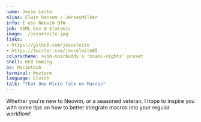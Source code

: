```yaml
---
name: Jesse Leite
alias: Elwin Ransom / JerseyMilker
info: I use Neovim BTW
job: YAML Dev @ Statamic
image: ./jesseleite.jpg
links:
- https://github.com/jesseleite
- https://twitter.com/jesseleite85
colorscheme: nvim-noirbuddy's 'miami-nights' preset
shell: Red Homing
os: Macintosh
terminal: Wezterm
language: Elvish
talk: "That One Micro Talk on Macros"
---
```


Whether you're new to Neovim, or a seasoned veteran, I hope to inspire you with some tips on how to better integrate macros into your regular workflow!
